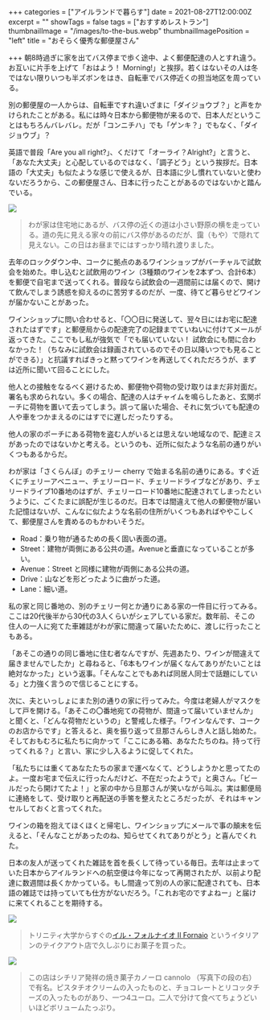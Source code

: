 +++
categories = ["アイルランドで暮らす"]
date = 2021-08-27T12:00:00Z
excerpt = ""
showTags = false
tags = ["おすすめレストラン"]
thumbnailImage = "/images/to-the-bus.webp"
thumbnailImagePosition = "left"
title = "おそらく優秀な郵便屋さん"

+++
朝8時過ぎに家を出てバス停まで歩く途中、よく郵便配達の人とすれ違う。お互いに片手を上げて「おはよう！ Morning!」と挨拶。若くはないその人は冬ではない限りいつも半ズボンをはき、自転車でバス停近くの担当地区を周っている。

<!--more-->

別の郵便屋の一人からは、自転車ですれ違いざまに「ダイジョウブ？」と声をかけられたことがある。私には時々日本から郵便物が来るので、日本人だということはもちろんバレバレ。だが「コンニチハ」でも「ゲンキ？」でもなく、「ダイジョウブ」？

英語で普段「Are you all right?」、くだけて「オーライ？Alright?」と言うと、「あなた大丈夫」と心配しているのではなく、「調子どう」という挨拶だ。日本語の「大丈夫」も似たような感じで使えるが、日本語に少し慣れていないと使わないだろうから、この郵便屋さん、日本に行ったことがあるのではないかと踏んでいる。

![](/images/to-the-bus.webp)

> わが家は住宅地にあるが、バス停の近くの道は小さい野原の横を走っている。道の先に見える家々の前にバス停があるのだが、靄（もや）で隠れて見えない。この日はお昼までにはすっかり晴れ渡りました。

去年のロックダウン中、コークに拠点のあるワインショップがバーチャルで試飲会を始めた。申し込むと試飲用のワイン（3種類のワインを2本ずつ、合計6本）を郵便で自宅まで送ってくれる。普段なら試飲会の一週間前には届くので、開けて飲んでしまう誘惑を抑えるのに苦労するのだが、一度、待てど暮らせどワインが届かないことがあった。

ワインショップに問い合わせると、「〇〇日に発送して、翌々日にはお宅に配達されたはずです」と郵便局からの配達完了の記録までていねいに付けてメールが返ってきた。ここでもし私が強気で「でも届いていない！ 試飲会にも間に合わなかった！（ちなみに試飲会は録画されているのでその日以降いつでも見ることができる）」と抗議すればきっと黙ってワインを再送してくれただろうが、まずは近所に聞いて回ることにした。

他人との接触をなるべく避けるため、郵便物や荷物の受け取りはまだ非対面だ。署名も求められない。多くの場合、配達の人はチャイムを鳴らしたあと、玄関ポーチに荷物を置いて去ってしまう。誤って届いた場合、それに気づいても配達の人や車をつかまえるのにはすでに遅しだったりする。

他人の家のポーチにある荷物を盗む人がいるとは思えない地域なので、配達ミスがあったのではないかと考える。というのも、近所に似たような名前の通りがいくつもあるからだ。

わが家は「さくらんぼ」のチェリー cherry で始まる名前の通りにある。すぐ近くにチェリーアベニュー、チェリーロード、チェリードライブなどがあり、チェリードライブ10番地のはずが、チェリーロード10番地に配達されてしまったというように、ごくたまに誤配が生じるのだ。日本では間違えて他人の郵便物が届いた記憶はないが、こんなに似たような名前の住所がいくつもあればややこしくて、郵便屋さんを責めるのもかわいそうだ。

* Road：乗り物が通るための長く固い表面の道。
* Street：建物が両側にある公共の道。Avenueと垂直になっていることが多い。
* Avenue：Street と同様に建物が両側にある公共の道。
* Drive：山などを形どったように曲がった道。
* Lane：細い道。

私の家と同じ番地の、別のチェリー何とか通りにある家の一件目に行ってみる。ここは20代後半から30代の3人くらいがシェアしている家だ。数年前、そこの住人の一人に宛てた車雑誌がわが家に間違って届いたために、渡しに行ったこともある。

「あそこの通りの同じ番地に住む者なんですが、先週あたり、ワインが間違えて届きませんでしたか」と尋ねると、「6本もワインが届くなんてありがたいことは絶対なかった」という返事。「そんなことでもあれば同居人同士で話題にしている」と力強く言うので信じることにする。

次に、夫といっしょにまた別の通りの家に行ってみた。今度は老婦人がマスクをして戸を開ける。「あそこの〇番地宛ての荷物が、間違って届いていませんか」と聞くと、「どんな荷物だというの」と警戒した様子。「ワインなんです、コークのお店からです」と答えると、奥を振り返って旦那さんらしき人と話し始めた。そしておもむろに私たちに向かって「ここにある箱、あなたたちのね。持って行ってくれる？」と言い、家に少し入るように促してくれた。

「私たちには重くてあなたたちの家まで運べなくて、どうしようかと思ってたのよ。一度お宅まで伝えに行ったんだけど、不在だったようで」と奥さん。「ビールだったら開けてたよ！」と家の中から旦那さんが笑いながら叫ぶ。実は郵便局に連絡をして、受け取りと再配送の手筈を整えたところだったが、それはキャンセルしておくと言ってくれた。

ワインの箱を抱えてほくほくと帰宅し、ワインショップにメールで事の顛末を伝えると、「そんなことがあったのね、知らせてくれてありがとう」と喜んでくれた。

日本の友人が送ってくれた雑誌を首を長くして待っている毎日。去年は止まっていた日本からアイルランドへの航空便は今年になって再開されたが、以前より配達に数週間は長くかかっている。もし間違って別の人の家に配達されても、日本語の雑誌では持っていても仕方がないだろう。「これお宅のですよねー」と届けに来てくれることを期待する。

![](/images/il-fornaio-1.jpg)

> トリニティ大学からすぐの[イル・フォルナイオ Il Fornaio](https://www.ilfornaiocollegegreen.com/) というイタリアンのテイクアウト店で久しぶりにお菓子を買った。

![](/images/il-fornaio-2.webp)

> この店はシチリア発祥の焼き菓子カノーロ cannolo （写真下の段の右）で有名。ピスタチオクリームの入ったものと、チョコレートとリコッタチーズの入ったものがあり、一つ4ユーロ。二人で分けて食べてちょうどいいほどボリュームたっぷり。
